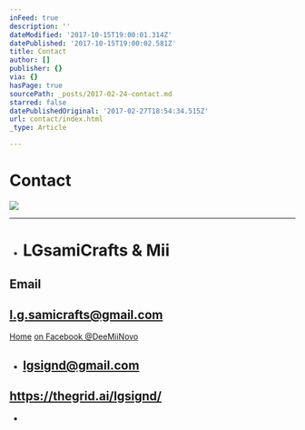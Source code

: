 ```yaml
---
inFeed: true
description: ''
dateModified: '2017-10-15T19:00:01.314Z'
datePublished: '2017-10-15T19:00:02.581Z'
title: Contact
author: []
publisher: {}
via: {}
hasPage: true
sourcePath: _posts/2017-02-24-contact.md
starred: false
datePublishedOriginal: '2017-02-27T18:54:34.515Z'
url: contact/index.html
_type: Article

---
```

# Contact
![](https://the-grid-user-content.s3-us-west-2.amazonaws.com/1d5337f4-18c4-4685-a8f0-0a299b1ec8d7.jpg)

---

* # LGsamiCrafts & Mii

## **Email**

## l.g.samicrafts@gmail.com
[Home][0]
[on Facebook @DeeMiiNovo][1]

* ## lgsignd@gmail.com

## https://thegrid.ai/lgsignd/

* 

[0]: https://thegrid.ai/lgsamicrafts/
[1]: https://www.facebook.com/DeeMiiNovo/